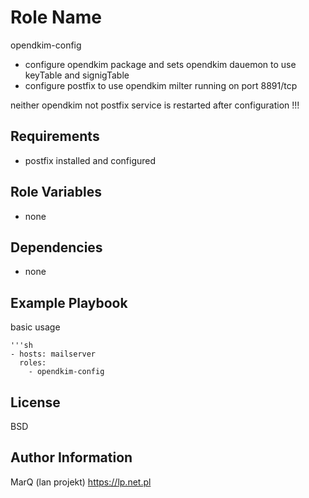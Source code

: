 Role Name
=========

opendkim-config 
  - configure opendkim package and sets opendkim dauemon to use keyTable and signigTable
  - configure postfix to use opendkim milter running on port 8891/tcp

neither opendkim not postfix service is restarted after configuration !!!

Requirements
------------

- postfix installed and configured

Role Variables
--------------

- none

Dependencies
------------

- none

Example Playbook
----------------

basic usage

```
'''sh
- hosts: mailserver
  roles:
    - opendkim-config
```

License
-------

BSD

Author Information
------------------

MarQ (lan projekt) https://lp.net.pl
